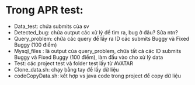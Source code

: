 # Trong APR test:
- Data_test: chứa submits của sv
- Detected_bug: chứa output các xử lý để tìm ra, bug ở đâu? Sửa ntn?
- Query_problem: chứa các query để lấy ra ID các submits Buggy và Fixed Buggy (100 điểm)
- Mysql_files : là output của query_problem, chứa tất cả các ID submits Buggy và Fixed Buggy (100 điểm), 
làm đầu vào cho xử lý data
- Test: các project test và folder test lấy từ AVATAR
- Clone_data.sh: chạy bằng tay để lấy dữ liệu
- codeCopyData.sh: kết hợp vs java code trong project để copy dữ liệu
